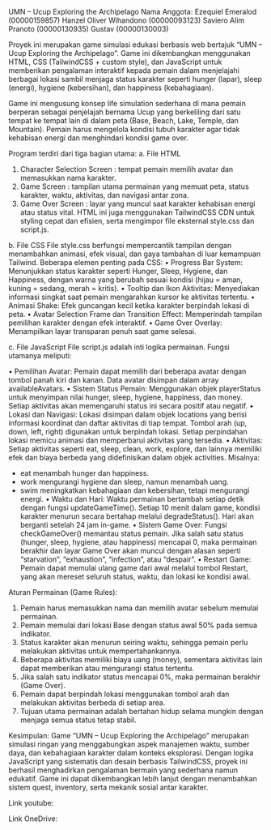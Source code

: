 UMN – Ucup Exploring the Archipelago
Nama Anggota: 
Ezequiel Emeralod (00000159857)
Hanzel Oliver Wihandono (00000093123)
Saviero Alim Pranoto (00000130935)
Gustav (00000130003)

Proyek ini merupakan game simulasi edukasi berbasis web bertajuk “UMN – Ucup Exploring the Archipelago”. Game ini dikembangkan menggunakan HTML, CSS (TailwindCSS + custom style), dan JavaScript
untuk memberikan pengalaman interaktif kepada pemain dalam menjelajahi berbagai lokasi sambil menjaga status karakter seperti hunger (lapar), sleep (energi), hygiene (kebersihan), dan happiness (kebahagiaan).

Game ini mengusung konsep life simulation sederhana di mana pemain berperan sebagai penjelajah bernama Ucup yang berkeliling dari satu tempat ke tempat lain di dalam peta (Base, Beach, Lake, Temple, dan Mountain). 
Pemain harus mengelola kondisi tubuh karakter agar tidak kehabisan energi dan menghindari kondisi game over.

Program terdiri dari tiga bagian utama:
a.	File HTML
1.	Character Selection Screen : tempat pemain memilih avatar dan memasukkan nama karakter.
2.	Game Screen : tampilan utama permainan yang memuat peta, status karakter, waktu, aktivitas, dan navigasi antar zona.
3.	Game Over Screen : layar yang muncul saat karakter kehabisan energi atau status vital.
HTML ini juga menggunakan TailwindCSS CDN untuk styling cepat dan efisien, serta mengimpor file eksternal style.css dan script.js.

b.	File CSS
File style.css berfungsi mempercantik tampilan dengan menambahkan animasi, efek visual, dan gaya tambahan di luar kemampuan Tailwind.
Beberapa elemen penting pada CSS:
•	Progress Bar System: Menunjukkan status karakter seperti Hunger, Sleep, Hygiene, dan Happiness, dengan warna yang berubah sesuai kondisi (hijau = aman, kuning = sedang, merah = kritis).
•	Tooltip dan Ikon Aktivitas: Menyediakan informasi singkat saat pemain mengarahkan kursor ke aktivitas tertentu.
•	Animasi Shake: Efek guncangan kecil ketika karakter berpindah lokasi di peta.
•	Avatar Selection Frame dan Transition Effect: Memperindah tampilan pemilihan karakter dengan efek interaktif.
•	Game Over Overlay: Menampilkan layar transparan penuh saat game selesai.

c.	File JavaScript
File script.js adalah inti logika permainan.
Fungsi utamanya meliputi:

•	Pemilihan Avatar:
Pemain dapat memilih dari beberapa avatar dengan tombol panah kiri dan kanan. Data avatar disimpan dalam array availableAvatars.
•	Sistem Status Pemain:
Menggunakan objek playerStatus untuk menyimpan nilai hunger, sleep, hygiene, happiness, dan money. Setiap aktivitas akan memengaruhi status ini secara positif atau negatif.
•	Lokasi dan Navigasi:
Lokasi disimpan dalam objek locations yang berisi informasi koordinat dan daftar aktivitas di tiap tempat. Tombol arah (up, down, left, right) digunakan untuk berpindah lokasi. Setiap perpindahan lokasi memicu animasi dan memperbarui aktivitas yang tersedia.
•	Aktivitas:
Setiap aktivitas seperti eat, sleep, clean, work, explore, dan lainnya memiliki efek dan biaya berbeda yang didefinisikan dalam objek activities. Misalnya:
-	eat menambah hunger dan happiness.
-	work mengurangi hygiene dan sleep, namun menambah uang.
-	swim meningkatkan kebahagiaan dan kebersihan, tetapi mengurangi energi.
•	Waktu dan Hari:
Waktu permainan bertambah setiap detik dengan fungsi updateGameTime(). Setiap 10 menit dalam game, kondisi karakter menurun secara bertahap melalui degradeStatus(). Hari akan berganti setelah 24 jam in-game.
•	Sistem Game Over:
Fungsi checkGameOver() memantau status pemain. Jika salah satu status (hunger, sleep, hygiene, atau happiness) mencapai 0, maka permainan berakhir dan layar Game Over akan muncul dengan alasan seperti “starvation”, “exhaustion”, “infection”, atau “despair”.
•	Restart Game:
Pemain dapat memulai ulang game dari awal melalui tombol Restart, yang akan mereset seluruh status, waktu, dan lokasi ke kondisi awal.

Aturan Permainan (Game Rules):
1.	Pemain harus memasukkan nama dan memilih avatar sebelum memulai permainan.
2.	Pemain memulai dari lokasi Base dengan status awal 50% pada semua indikator.
3.	Status karakter akan menurun seiring waktu, sehingga pemain perlu melakukan aktivitas untuk mempertahankannya.
4.	Beberapa aktivitas memiliki biaya uang (money), sementara aktivitas lain dapat memberikan atau mengurangi status tertentu.
5.	Jika salah satu indikator status mencapai 0%, maka permainan berakhir (Game Over).
6.	Pemain dapat berpindah lokasi menggunakan tombol arah dan melakukan aktivitas berbeda di setiap area.
7.	Tujuan utama permainan adalah bertahan hidup selama mungkin dengan menjaga semua status tetap stabil.

Kesimpulan:
Game “UMN – Ucup Exploring the Archipelago” merupakan simulasi ringan yang menggabungkan aspek manajemen waktu, sumber daya, dan kebahagiaan karakter dalam konteks eksplorasi. 
Dengan logika JavaScript yang sistematis dan desain berbasis TailwindCSS, proyek ini berhasil menghadirkan pengalaman bermain yang sederhana namun edukatif. 
Game ini dapat dikembangkan lebih lanjut dengan menambahkan sistem quest, inventory, serta mekanik sosial antar karakter.

Link youtube:

Link OneDrive:

